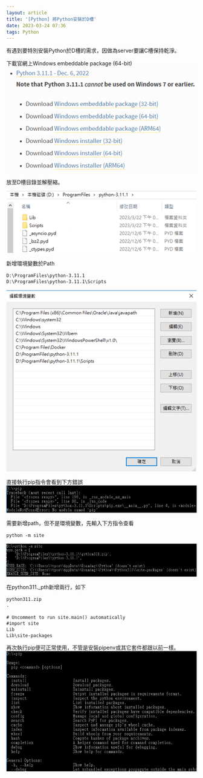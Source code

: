 ```yaml
---
layout: article
title: '[Python] 將Python安裝於D槽'
date: 2023-03-24 07:36
tags: Python
---
```

有遇到要特別安裝Python於D槽的需求，因做為server要讓C槽保持乾淨。
<!--more-->
下載官網上Windows embeddable package (64-bit)
![](/assets/python_version_list.png)

放至D槽目錄並解壓縮。

![](/assets/python_dir.png)

新增環境變數於Path
```
D:\ProgramFiles\python-3.11.1
D:\ProgramFiles\python-3.11.1\Scripts
```
![](/assets/python_var_path.png)

直接執行pip指令會看到下方錯誤
![](/assets/python_pip_error.png)

需要新增path，但不是環境變數，先輸入下方指令查看
```ps
python -m site
```
![](/assets/python_m_site.png)

在python311._pth新增兩行，如下
```
python311.zip
.

# Uncomment to run site.main() automatically
#import site
Lib
Lib\site-packages
```

再次執行pip便可正常使用，不管是安裝pipenv或其它套件都跟以前一樣。
![](/assets/python_pip.png)